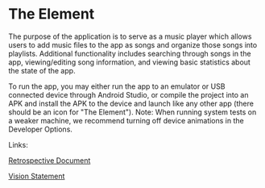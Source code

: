 # The Element  

The purpose of the application is to serve as a music player which allows users to add music files to the app as songs and organize those songs into playlists. Additional functionality includes searching through songs in the app, viewing/editing song information, and viewing basic statistics about the state of the app.

To run the app, you may either run the app to an emulator or USB connected device through Android Studio, or compile the project into an APK and install the APK to the device and launch like any other app (there should be an icon for "The Element").
Note: When running system tests on a weaker machine, we recommend turning off device animations in the Developer Options.

Links:

[Retrospective Document](https://code.cs.umanitoba.ca/comp3350-summer2018/FifthElement/blob/master/RETROSPECTIVE.md)

[Vision Statement](https://code.cs.umanitoba.ca/comp3350-summer2018/FifthElement/blob/master/VISION.md)